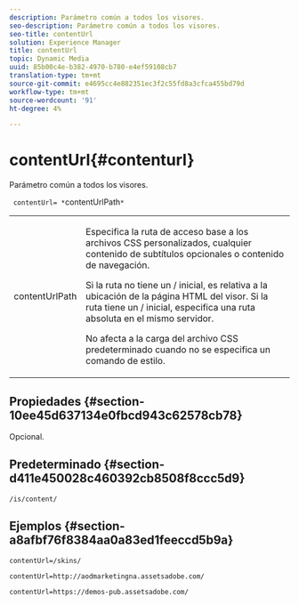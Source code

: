 ```yaml
---
description: Parámetro común a todos los visores.
seo-description: Parámetro común a todos los visores.
seo-title: contentUrl
solution: Experience Manager
title: contentUrl
topic: Dynamic Media
uuid: 85b00c4e-b382-4970-b780-e4ef59108cb7
translation-type: tm+mt
source-git-commit: e4695cc4e882351ec3f2c55fd8a3cfca455bd79d
workflow-type: tm+mt
source-wordcount: '91'
ht-degree: 4%

---
```



# contentUrl{#contenturl}

Parámetro común a todos los visores.

` contentUrl= *`contentUrlPath`*`

<table id="table_9B98C97485DD4DEB8A6ECBCE8DF6B886"> 
 <tbody> 
  <tr> 
   <td colname="col1"> <p> <span class="codeph"> <span class="varname"> contentUrlPath</span> </span> </p> </td> 
   <td colname="col2"> <p>Especifica la ruta de acceso base a los archivos CSS personalizados, cualquier contenido de subtítulos opcionales o contenido de navegación. </p> <p>Si la ruta no tiene un <span class="filepath"> /</span> inicial, es relativa a la ubicación de la página HTML del visor. Si la ruta tiene un <span class="filepath"> /</span> inicial, especifica una ruta absoluta en el mismo servidor. </p> <p> No afecta a la carga del archivo CSS predeterminado cuando no se especifica un comando de estilo. </p> </td> 
  </tr> 
 </tbody> 
</table>

## Propiedades {#section-10ee45d637134e0fbcd943c62578cb78}

Opcional.

## Predeterminado {#section-d411e450028c460392cb8508f8ccc5d9}

`/is/content/`

## Ejemplos {#section-a8afbf76f8384aa0a83ed1feeccd5b9a}

```
contentUrl=/skins/
```

```
contentUrl=http://aodmarketingna.assetsadobe.com/
```

```
contentUrl=https://demos-pub.assetsadobe.com/
```

